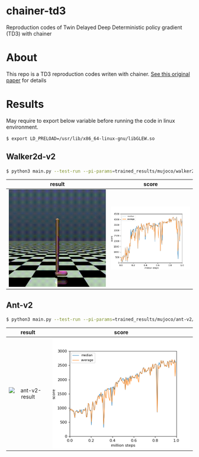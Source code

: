 # chainer-td3
Reproduction codes of Twin Delayed Deep Deterministic policy gradient (TD3) with chainer

# About

This repo is a TD3 reproduction codes writen with chainer. [See this original paper](http://proceedings.mlr.press/v80/fujimoto18a/fujimoto18a.pdf) for details

# Results

May require to export below variable before running the code in linux environment. 

```
$ export LD_PRELOAD=/usr/lib/x86_64-linux-gnu/libGLEW.so
```

## Walker2d-v2

```sh
$ python3 main.py --test-run --pi-params=trained_results/mujoco/walker2d-v2/pi_final_model
```

|result|score|
|:---:|:---:|
| ![walker2d-v2-result](./trained_results/mujoco/walker2d-v2/result.gif) |![walker2d-v2-graph](./trained_results/mujoco/walker2d-v2/result.png)|

## Ant-v2


```sh
$ python3 main.py --test-run --pi-params=trained_results/mujoco/ant-v2/pi_final_model
```

|result|score|
|:---:|:---:|
| ![ant-v2-result](./trained_results/mujoco/ant-v2/result.gif) |![ant-v2-graph](./trained_results/mujoco/ant-v2/result.png)|
